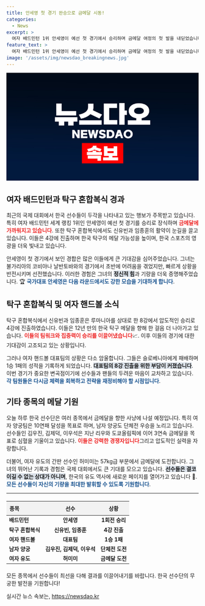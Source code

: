 ```yaml
---
title: 안세영 첫 경기 완승으로 금메달 시동!
categories:
  - News
excerpt: >
  여자 배드민턴 1위 안세영이 예선 첫 경기에서 승리하며 금메달 여정의 첫 발을 내딛었습니다. 탁구 혼합복식의 신유빈과 임종훈도 4강에 올라 12년 만의 메달을 향한 도전에 나섰습니다!
feature_text: >
  여자 배드민턴 1위 안세영이 예선 첫 경기에서 승리하며 금메달 여정의 첫 발을 내딛었습니다. 탁구 혼합복식의 신유빈과 임종훈도 4강에 올라 12년 만의 메달을 향한 도전에 나섰습니다!
image: '/assets/img/newsdao_breakingnews.jpg'
---
```


<p><img src="/assets/img/newsdao_breakingnews.jpg" alt="firstkoreanews 속보" /></p>

<h2 data-ke-size="size26">여자 배드민턴과 탁구 혼합복식 경과</h2>

<p data-ke-size="size16">최근의 국제 대회에서 한국 선수들이 두각을 나타내고 있는 행보가 주목받고 있습니다. 특히 여자 배드민턴 세계 랭킹 1위인 안세영이 예선 첫 경기를 승리로 장식하며 <b><span style="color: #ee2323;">금메달에 가까워지고 있습니다</span></b>. 또한 탁구 혼합복식에서도 신유빈과 임종훈의 활약이 눈길을 끌고 있습니다. 이들은 4강에 진출하며 한국 탁구의 메달 가능성을 높이며, 한국 스포츠의 영광을 더욱 빛내고 있습니다.</p>

<p data-ke-size="size16">안세영이 첫 경기에서 보인 경합은 많은 이들에게 큰 기대감을 심어주었습니다. 그녀는 불가리아의 코비야나 날반토바와의 경기에서 초반에 어려움을 겪었지만, 빠르게 상황을 반전시키며 선전했습니다. 이러한 경험은 그녀의 <b><span style="background-color: #21538527;">정신적 힘</span></b>과 기량을 더욱 증명해주었습니다. 🏆 <b><span style="color: #1a5490;">국가대표 안세영은 다음 라운드에서도 강한 모습을 기대하게 합니다</span></b>.</p>

<h2 data-ke-size="size26">탁구 혼합복식 및 여자 핸드볼 소식</h2>

<p data-ke-size="size16">탁구 혼합복식에서 신유빈과 임종훈은 루마니아를 상대로 한 8강에서 압도적인 승리로 4강에 진출하였습니다. 이들은 12년 만의 한국 탁구 메달을 향해 한 걸음 더 나아가고 있습니다. <b><span style="color: #ee2323;">이들의 팀워크와 집중력이 승리를 이끌어냈습니다</span></b>📈. 이후 이들의 경기에 대한 기대감이 고조되고 있는 상황입니다.</p>

<p data-ke-size="size16">그러나 여자 핸드볼 대표팀의 상황은 다소 암울합니다. 그들은 슬로베니아에게 패배하며 1승 1패의 성적을 기록하게 되었습니다. <b><span style="background-color: #21538527;">대표팀의 8강 진출을 위한 부담이 커졌습니다</span></b>. 이번 경기가 중요한 변곡점이기에 선수들과 팬들의 두려운 마음이 교차하고 있습니다. <b><span style="color: #1a5490;">각 팀원들은 다시금 체력을 회복하고 전략을 재정비해야 할 시점입니다</span></b>.</p>

<h2 data-ke-size="size26">기타 종목의 메달 기원</h2>

<p data-ke-size="size16">오늘 하루 한국 선수단은 여러 종목에서 금메달을 향한 사냥에 나설 예정입니다. 특히 여자 양궁팀은 10연패 달성을 목표로 하며, 남자 양궁도 단체전 우승을 노리고 있습니다. 선수들인 김우진, 김제덕, 이우석은 지난 리우와 도쿄올림픽에 이어 3연속 금메달을 목표로 심혈을 기울이고 있습니다. <b><span style="color: #ee2323;">이들은 강력한 경쟁자입니다</span></b>그리고 압도적인 실력을 자랑합니다.</p>

<p data-ke-size="size16">더불어, 여자 유도의 간판 선수인 허미미는 57kg급 부문에서 금메달에 도전합니다. 그녀의 뛰어난 기록과 경험은 국제 대회에서도 큰 기대를 모으고 있습니다. <b><span style="background-color: #21538527;">선수들은 결코 이길 수 없는 상대가 아니며</span></b>, 한국의 유도 역사에 새로운 페이지를 열어가고 있습니다 🌟. <b><span style="color: #1a5490;">모든 선수들이 자신의 기량을 최대한 발휘할 수 있도록 기원합니다</span></b>.</p>

<hr>

<table style="width: 100%; border-collapse: collapse; margin: 20px 0;">
    <thead>
        <tr>
            <th style="text-align: left; padding: 8px; background-color: #f2f2f2;"><b>종목</b></th>
            <th style="text-align: center; padding: 8px; background-color: #f2f2f2;"><b>선수</b></th>
            <th style="text-align: center; padding: 8px; background-color: #f2f2f2;"><b>상황</b></th>
        </tr>
    </thead>
    <tbody>
        <tr>
            <td style="text-align: left; height: 17px;"><b>배드민턴</b></td>
            <td style="text-align: center; height: 17px;"><b>안세영</b></td>
            <td style="text-align: center; height: 17px;"><b>1회전 승리</b></td>
        </tr>
        <tr>
            <td style="text-align: left; height: 17px;"><b>탁구 혼합복식</b></td>
            <td style="text-align: center; height: 17px;"><b>신유빈, 임종훈</b></td>
            <td style="text-align: center; height: 17px;"><b>4강 진출</b></td>
        </tr>
        <tr>
            <td style="text-align: left; height: 17px;"><b>여자 핸드볼</b></td>
            <td style="text-align: center; height: 17px;"><b>대표팀</b></td>
            <td style="text-align: center; height: 17px;"><b>1승 1패</b></td>
        </tr>
        <tr>
            <td style="text-align: left; height: 17px;"><b>남자 양궁</b></td>
            <td style="text-align: center; height: 17px;"><b>김우진, 김제덕, 이우석</b></td>
            <td style="text-align: center; height: 17px;"><b>단체전 도전</b></td>
        </tr>
        <tr>
            <td style="text-align: left; height: 17px;"><b>여자 유도</b></td>
            <td style="text-align: center; height: 17px;"><b>허미미</b></td>
            <td style="text-align: center; height: 17px;"><b>금메달 도전</b></td>
        </tr>
    </tbody>
</table>

<p data-ke-size="size16">모든 종목에서 선수들이 최선을 다해 결과를 이끌어내기를 바랍니다. 한국 선수단의 무궁한 발전을 기원합니다!</p>
실시간 뉴스 속보는, <a href="https://newsdao.kr" rel="dofollow">https://newsdao.kr</a>


